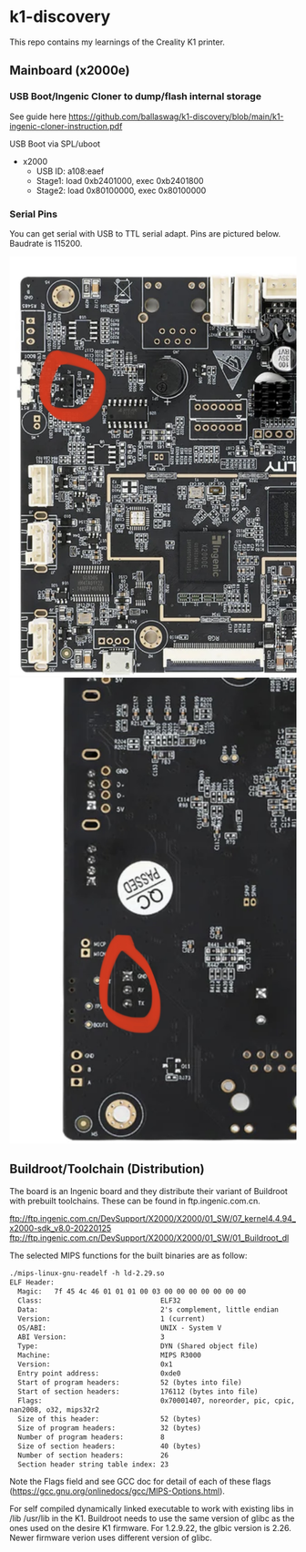 # k1-discovery

This repo contains my learnings of the Creality K1 printer.

## Mainboard (x2000e)
### USB Boot/Ingenic Cloner to dump/flash internal storage
See guide here https://github.com/ballaswag/k1-discovery/blob/main/k1-ingenic-cloner-instruction.pdf

USB Boot via SPL/uboot
* x2000
  - USB ID: a108:eaef
  - Stage1: load 0xb2401000, exec 0xb2401800
  - Stage2: load 0x80100000, exec 0x80100000


### Serial Pins
You can get serial with USB to TTL serial adapt. Pins are pictured below. Baudrate is 115200.

![Serial pinout front](https://github.com/ballaswag/k1-discovery/blob/main/serial_pinout.jpeg)
![Serial pinout back tx,rx,gnd](https://github.com/ballaswag/k1-discovery/blob/main/serial_pinout_back.jpeg)


## Buildroot/Toolchain (Distribution)
The board is an Ingenic board and they distribute their variant of Buildroot with prebuilt toolchains. These can be found in ftp.ingenic.com.cn.

ftp://ftp.ingenic.com.cn/DevSupport/X2000/X2000/01_SW/07_kernel4.4.94_x2000-sdk_v8.0-20220125
ftp://ftp.ingenic.com.cn/DevSupport/X2000/X2000/01_SW/01_Buildroot_dl

The selected MIPS functions for the built binaries are as follow:

```
./mips-linux-gnu-readelf -h ld-2.29.so 
ELF Header:
  Magic:   7f 45 4c 46 01 01 01 00 03 00 00 00 00 00 00 00 
  Class:                             ELF32
  Data:                              2's complement, little endian
  Version:                           1 (current)
  OS/ABI:                            UNIX - System V
  ABI Version:                       3
  Type:                              DYN (Shared object file)
  Machine:                           MIPS R3000
  Version:                           0x1
  Entry point address:               0xde0
  Start of program headers:          52 (bytes into file)
  Start of section headers:          176112 (bytes into file)
  Flags:                             0x70001407, noreorder, pic, cpic, nan2008, o32, mips32r2
  Size of this header:               52 (bytes)
  Size of program headers:           32 (bytes)
  Number of program headers:         8
  Size of section headers:           40 (bytes)
  Number of section headers:         26
  Section header string table index: 23

```

Note the Flags field and see GCC doc for detail of each of these flags (https://gcc.gnu.org/onlinedocs/gcc/MIPS-Options.html).

For self compiled dynamically linked executable to work with existing libs in /lib /usr/lib in the K1. Buildroot needs to use the same version of glibc as the ones used on the desire K1 firmware. For 1.2.9.22, the glbic version is 2.26. Newer firmware verion uses different version of glibc.
